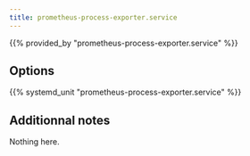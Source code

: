 ```yaml
---
title: prometheus-process-exporter.service
---
```


{{% provided_by "prometheus-process-exporter.service" %}}

## Options

{{% systemd_unit "prometheus-process-exporter.service" %}}

## Additionnal notes

Nothing here.